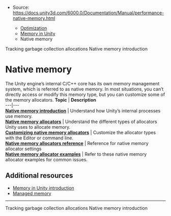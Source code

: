 * Source: https://docs.unity3d.com/6000.0/Documentation/Manual/performance-native-memory.html

  * [Optimization](https://docs.unity3d.com/6000.0/Documentation/Manual/analysis.html)
  * [Memory in Unity](https://docs.unity3d.com/6000.0/Documentation/Manual/performance-memory.html)
  * Native memory


[](https://docs.unity3d.com/6000.0/Documentation/Manual/performance-track-garbage-collection.html)
Tracking garbage collection allocations
[](https://docs.unity3d.com/6000.0/Documentation/Manual/performance-native-memory-introduction.html)
Native memory introduction
# Native memory
The Unity engine’s internal C/C++ core has its own memory management system, which is referred to as native memory. In most situations, you can’t directly access or modify this memory type, but you can customize some of the memory allocators.
**Topic** | **Description**  
---|---  
**[Native memory introduction](https://docs.unity3d.com/6000.0/Documentation/Manual/performance-native-memory-introduction.html)** | Understand how Unity’s internal processes use memory.  
**[Native memory allocators](https://docs.unity3d.com/6000.0/Documentation/Manual/performance-native-allocators.html)** | Understand the different types of allocators Unity uses to allocate memory.  
**[Customizing native memory allocators](https://docs.unity3d.com/6000.0/Documentation/Manual/memory-allocator-customization.html)** | Customize the allocator types with the Editor or command line.  
**[Native memory allocators reference](https://docs.unity3d.com/6000.0/Documentation/Manual/performance-native-memory-allocator-reference.html)** | Reference for native memory allocator settings  
**[Native memory allocator examples](https://docs.unity3d.com/6000.0/Documentation/Manual/performance-native-memory-allocator-examples.html)** | Refer to these native memory allocator examples for common issues.  
## Additional resources
  * [Memory in Unity introduction](https://docs.unity3d.com/6000.0/Documentation/Manual/performance-memory-overview.html)
  * [Managed memory](https://docs.unity3d.com/6000.0/Documentation/Manual/performance-managed-memory.html)


* * *
[](https://docs.unity3d.com/6000.0/Documentation/Manual/performance-track-garbage-collection.html)
Tracking garbage collection allocations
[](https://docs.unity3d.com/6000.0/Documentation/Manual/performance-native-memory-introduction.html)
Native memory introduction
